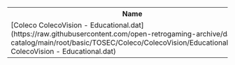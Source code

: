 <table>
<tr><th>Name</th><th>Size</th></tr>
<tr><td>[Coleco ColecoVision - Educational.dat](https://raw.githubusercontent.com/open-retrogaming-archive/dat-catalog/main/root/basic/TOSEC/Coleco/ColecoVision/Educational/Coleco ColecoVision - Educational.dat)</td><td>11118</td></tr>
</table>

